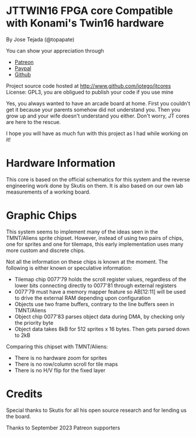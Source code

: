 # JTTWIN16 FPGA core Compatible with Konami's Twin16 hardware

By Jose Tejada (@topapate)

You can show your appreciation through
* [Patreon](https://patreon.com/jotego)
* [Paypal](https://paypal.me/topapate)
* [Github](https://github.com/sponsors/jotego)

Project source code hosted at http://www.github.com/jotego/jtcores
License: GPL3, you are obligued to publish your code if you use mine


Yes, you always wanted to have an arcade board at home. First you couldn't get it because your parents somehow did not understand you. Then you grow up and your wife doesn't understand you either. Don't worry, JT cores are here to the rescue.

I hope you will have as much fun with this project as I had while working on it!

# Hardware Information

This core is based on the official schematics for this system and the reverse engineering work done by Skutis on them. It is also based on our own lab measurements of a working board.

# Graphic Chips

This system seems to implement many of the ideas seen in the TMNT/Aliens sprite chipset. However, instead of using two pairs of chips, one for sprites and one for tilemaps, this early implementation uses many more custom and discrete chips.

Not all the information on these chips is known at the moment. The following is either known or speculative information:

- Tilemap chip 0077'79 holds the scroll register values, regardless of the lower bits connecting directly to 0077'81 through external registers
- 0077'79 must have a memory mapper feature so AB[12:11] will be used to drive the external RAM depending upon configuration
- Objects use two frame buffers, contrary to the line buffers seen in TMNT/Aliens
- Object chip 0077'83 parses object data during DMA, by checking only the priority byte
- Object data takes 8kB for 512 sprites x 16 bytes. Then gets parsed down to 2kB

Comparing this chipset with TMNT/Aliens:

- There is no hardware zoom for sprites
- There is no row/column scroll for tile maps
- There is no H/V flip for the fixed layer

# Credits

Special thanks to Skutis for all his open source research and for lending us the board.

Thanks to September 2023 Patreon supporters


```

```